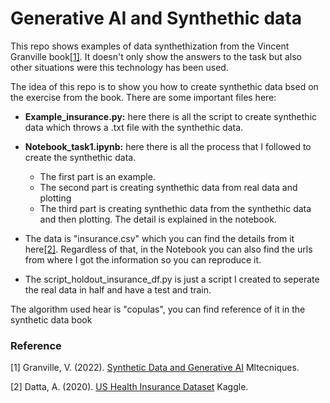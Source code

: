 # Generative AI and Synthethic data
This repo shows examples of data synthethization from the Vincent Granville book[[1]](#1). It doesn't only show the answers to the task but also other situations were this technology has been used. 

The idea of this repo is to show you how to create synthethic data bsed on the exercise from the book. There are some important files here:

- **Example_insurance.py:** here there is all the script to create synthethic data which throws a .txt file with the synthethic data. 
- **Notebook_task1.ipynb:** here there is all the process that I followed to create the synthethic data. 
  - The first part is an example.
  - The second part is creating synthethic data from real data and plotting
  - The third part is creating synthethic data from the synthethic data and then plotting. The detail is explained in the notebook.

- The data is "insurance.csv" which you can find the details from it here[[2]](#2). Regardless of that, in the Notebook you can also find the urls from where I got the information so you can reproduce it. 
- The script_holdout_insurance_df.py is just a script I created to seperate the real data in half and have a test and train. 

The algorithm used hear is "copulas", you can find reference of it in the synthetic data book

### Reference

<a id="1">[1]</a>
Granville, V. (2022).
[Synthetic Data and Generative AI](https://mltechniques.com/2022/11/28/new-book-synthetic-data/)
Mltecniques.

<a id="2">[2]</a>
Datta, A. (2020).
[US Health Insurance Dataset](https://www.kaggle.com/datasets/teertha/ushealthinsurancedataset)
Kaggle. 